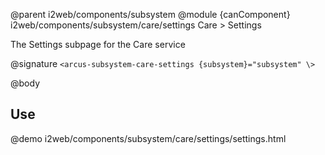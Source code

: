 @parent i2web/components/subsystem
@module {canComponent} i2web/components/subsystem/care/settings Care > Settings

The Settings subpage for the Care service

@signature `<arcus-subsystem-care-settings {subsystem}="subsystem" \>`

@body

## Use

@demo i2web/components/subsystem/care/settings/settings.html